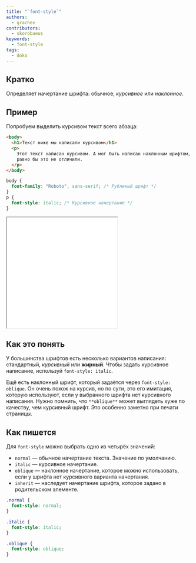 ```yaml
---
title: "`font-style`"
authors:
  - grachev
contributors:
  - skorobaeus
keywords:
  - font-style
tags:
  - doka
---
```


## Кратко

Определяет начертание шрифта: обычное, _курсивное_ или _наклонное_.

## Пример

Попробуем выделить курсивом текст всего абзаца:

```html
<body>
  <h1>Текст ниже мы написали курсивом</h1>
  <p>
    Этот текст написан курсивом. А мог быть написан наклонным шрифтом, но вы всё
    равно бы это не отличили.
  </p>
</body>
```

```css
body {
  font-family: "Roboto", sans-serif; /* Рубленый шрифт */
}
p {
  font-style: italic; /* Курсивное начертание */
}
```

<iframe title="Начертание шрифта" src="demos/font-style/" height="300" sandbox></iframe>

## Как это понять

У большинства шрифтов есть несколько вариантов написания: стандартный, _курсивный_ или **жирный**. Чтобы задать курсивное написание, используй `font-style: italic`.

Ещё есть наклонный шрифт, который задаётся через `font-style: oblique`. Он очень похож на курсив, но по сути, это его имитация, которую используют, если у выбранного шрифта нет курсивного написания. Нужно помнить, что `**oblique**` может выглядеть хуже по качеству, чем курсивный шрифт. Это особенно заметно при печати страницы.

## Как пишется

Для `font-style` можно выбрать одно из четырёх значений:

- `normal` — обычное начертание текста. Значение по умолчанию.
- `italic` — курсивное начертание.
- `oblique` — наклонное начертание, которое можно использовать, если у шрифта нет курсивного варианта начертания.
- `inherit` — наследует начертание шрифта, которое задано в родительском элементе.

```css
.normal {
  font-style: normal;
}

.italic {
  font-style: italic;
}

.oblique {
  font-style: oblique;
}
```
